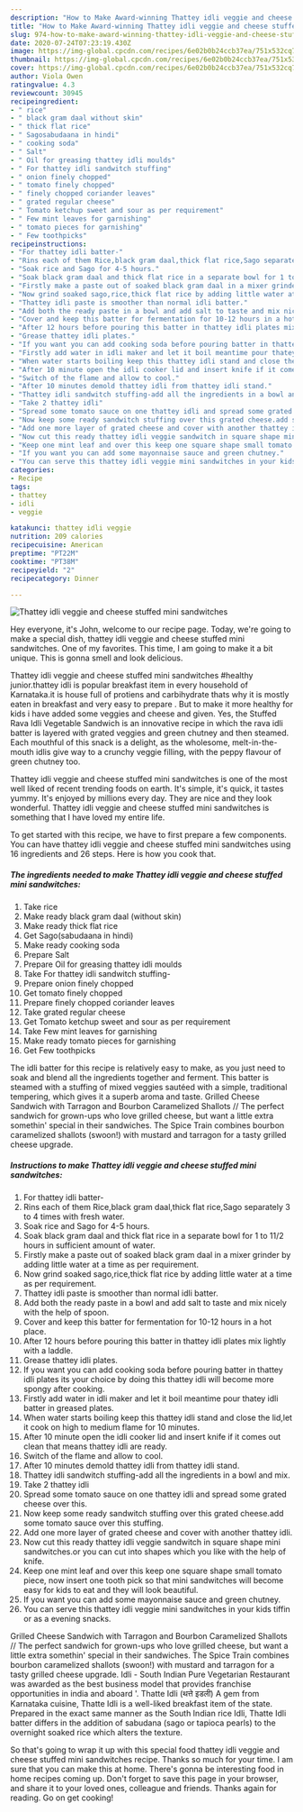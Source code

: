 ```yaml
---
description: "How to Make Award-winning Thattey idli veggie and cheese stuffed mini sandwitches"
title: "How to Make Award-winning Thattey idli veggie and cheese stuffed mini sandwitches"
slug: 974-how-to-make-award-winning-thattey-idli-veggie-and-cheese-stuffed-mini-sandwitches
date: 2020-07-24T07:23:19.430Z
image: https://img-global.cpcdn.com/recipes/6e02b0b24ccb37ea/751x532cq70/thattey-idli-veggie-and-cheese-stuffed-mini-sandwitches-recipe-main-photo.jpg
thumbnail: https://img-global.cpcdn.com/recipes/6e02b0b24ccb37ea/751x532cq70/thattey-idli-veggie-and-cheese-stuffed-mini-sandwitches-recipe-main-photo.jpg
cover: https://img-global.cpcdn.com/recipes/6e02b0b24ccb37ea/751x532cq70/thattey-idli-veggie-and-cheese-stuffed-mini-sandwitches-recipe-main-photo.jpg
author: Viola Owen
ratingvalue: 4.3
reviewcount: 30945
recipeingredient:
- " rice"
- " black gram daal without skin"
- " thick flat rice"
- " Sagosabudaana in hindi"
- " cooking soda"
- " Salt"
- " Oil for greasing thattey idli moulds"
- " For thattey idli sandwitch stuffing"
- " onion finely chopped"
- " tomato finely chopped"
- " finely chopped coriander leaves"
- " grated regular cheese"
- " Tomato ketchup sweet and sour as per requirement"
- " Few mint leaves for garnishing"
- " tomato pieces for garnishing"
- " Few toothpicks"
recipeinstructions:
- "For thattey idli batter-"
- "Rins each of them Rice,black gram daal,thick flat rice,Sago separately 3 to 4 times with fresh water."
- "Soak rice and Sago for 4-5 hours."
- "Soak black gram daal and thick flat rice in a separate bowl for 1 to 11/2 hours in sufficient amount of water."
- "Firstly make a paste out of soaked black gram daal in a mixer grinder by adding little water at a time as per requirement."
- "Now grind soaked sago,rice,thick flat rice by adding little water at a time as per requirement."
- "Thattey idli paste is smoother than normal idli batter."
- "Add both the ready paste in a bowl and add salt to taste and mix nicely with the help of spoon."
- "Cover and keep this batter for fermentation for 10-12 hours in a hot place."
- "After 12 hours before pouring this batter in thattey idli plates mix lightly with a laddle."
- "Grease thattey idli plates."
- "If you want you can add cooking soda before pouring batter in thattey idli plates its your choice by doing this thattey idli will become more spongy after cooking."
- "Firstly add water in idli maker and let it boil meantime pour thatey idli batter in greased plates."
- "When water starts boiling keep this thattey idli stand and close the lid,let it cook on high to medium flame for 10 minutes."
- "After 10 minute open the idli cooker lid and insert knife if it comes out clean that means thattey idli are ready."
- "Switch of the flame and allow to cool."
- "After 10 minutes demold thattey idli from thattey idli stand."
- "Thattey idli sandwitch stuffing-add all the ingredients in a bowl and mix."
- "Take 2 thattey idli"
- "Spread some tomato sauce on one thattey idli and spread some grated cheese over this."
- "Now keep some ready sandwitch stuffing over this grated cheese.add some tomato sauce over this stuffing."
- "Add one more layer of grated cheese and cover with another thattey idli."
- "Now cut this ready thattey idli veggie sandwitch in square shape mini sandwitches.or you can cut into shapes which you like with the help of knife."
- "Keep one mint leaf and over this keep one square shape small tomato piece, now insert one tooth pick so that mini sandwitches will become easy for kids to eat and they will look beautiful."
- "If you want you can add some mayonnaise sauce and green chutney."
- "You can serve this thattey idli veggie mini sandwitches in your kids tiffin or as a evening snacks."
categories:
- Recipe
tags:
- thattey
- idli
- veggie

katakunci: thattey idli veggie 
nutrition: 209 calories
recipecuisine: American
preptime: "PT22M"
cooktime: "PT38M"
recipeyield: "2"
recipecategory: Dinner

---
```



![Thattey idli veggie and cheese stuffed mini sandwitches](https://img-global.cpcdn.com/recipes/6e02b0b24ccb37ea/751x532cq70/thattey-idli-veggie-and-cheese-stuffed-mini-sandwitches-recipe-main-photo.jpg)

Hey everyone, it's John, welcome to our recipe page. Today, we're going to make a special dish, thattey idli veggie and cheese stuffed mini sandwitches. One of my favorites. This time, I am going to make it a bit unique. This is gonna smell and look delicious.

Thattey idli veggie and cheese stuffed mini sandwitches #healthy junior.thattey idli is popular breakfast item in every household of Karnataka.it is house full of protiens and carbihydrate thats why it is mostly eaten in breakfast and very easy to prepare . But to make it more healthy for kids i have added some veggies and cheese and given. Yes, the Stuffed Rava Idli Vegetable Sandwich is an innovative recipe in which the rava idli batter is layered with grated veggies and green chutney and then steamed. Each mouthful of this snack is a delight, as the wholesome, melt-in-the-mouth idlis give way to a crunchy veggie filling, with the peppy flavour of green chutney too.

Thattey idli veggie and cheese stuffed mini sandwitches is one of the most well liked of recent trending foods on earth. It's simple, it's quick, it tastes yummy. It's enjoyed by millions every day. They are nice and they look wonderful. Thattey idli veggie and cheese stuffed mini sandwitches is something that I have loved my entire life.


To get started with this recipe, we have to first prepare a few components. You can have thattey idli veggie and cheese stuffed mini sandwitches using 16 ingredients and 26 steps. Here is how you cook that.

<!--inarticleads1-->

##### The ingredients needed to make Thattey idli veggie and cheese stuffed mini sandwitches:

1. Take  rice
1. Make ready  black gram daal (without skin)
1. Make ready  thick flat rice
1. Get  Sago(sabudaana in hindi)
1. Make ready  cooking soda
1. Prepare  Salt
1. Prepare  Oil for greasing thattey idli moulds
1. Take  For thattey idli sandwitch stuffing-
1. Prepare  onion finely chopped
1. Get  tomato finely chopped
1. Prepare  finely chopped coriander leaves
1. Take  grated regular cheese
1. Get  Tomato ketchup sweet and sour as per requirement
1. Take  Few mint leaves for garnishing
1. Make ready  tomato pieces for garnishing
1. Get  Few toothpicks


The idli batter for this recipe is relatively easy to make, as you just need to soak and blend all the ingredients together and ferment. This batter is steamed with a stuffing of mixed veggies sautéed with a simple, traditional tempering, which gives it a superb aroma and taste. Grilled Cheese Sandwich with Tarragon and Bourbon Caramelized Shallots // The perfect sandwich for grown-ups who love grilled cheese, but want a little extra somethin&#39; special in their sandwiches. The Spice Train combines bourbon caramelized shallots (swoon!) with mustard and tarragon for a tasty grilled cheese upgrade. 

<!--inarticleads2-->

##### Instructions to make Thattey idli veggie and cheese stuffed mini sandwitches:

1. For thattey idli batter-
1. Rins each of them Rice,black gram daal,thick flat rice,Sago separately 3 to 4 times with fresh water.
1. Soak rice and Sago for 4-5 hours.
1. Soak black gram daal and thick flat rice in a separate bowl for 1 to 11/2 hours in sufficient amount of water.
1. Firstly make a paste out of soaked black gram daal in a mixer grinder by adding little water at a time as per requirement.
1. Now grind soaked sago,rice,thick flat rice by adding little water at a time as per requirement.
1. Thattey idli paste is smoother than normal idli batter.
1. Add both the ready paste in a bowl and add salt to taste and mix nicely with the help of spoon.
1. Cover and keep this batter for fermentation for 10-12 hours in a hot place.
1. After 12 hours before pouring this batter in thattey idli plates mix lightly with a laddle.
1. Grease thattey idli plates.
1. If you want you can add cooking soda before pouring batter in thattey idli plates its your choice by doing this thattey idli will become more spongy after cooking.
1. Firstly add water in idli maker and let it boil meantime pour thatey idli batter in greased plates.
1. When water starts boiling keep this thattey idli stand and close the lid,let it cook on high to medium flame for 10 minutes.
1. After 10 minute open the idli cooker lid and insert knife if it comes out clean that means thattey idli are ready.
1. Switch of the flame and allow to cool.
1. After 10 minutes demold thattey idli from thattey idli stand.
1. Thattey idli sandwitch stuffing-add all the ingredients in a bowl and mix.
1. Take 2 thattey idli
1. Spread some tomato sauce on one thattey idli and spread some grated cheese over this.
1. Now keep some ready sandwitch stuffing over this grated cheese.add some tomato sauce over this stuffing.
1. Add one more layer of grated cheese and cover with another thattey idli.
1. Now cut this ready thattey idli veggie sandwitch in square shape mini sandwitches.or you can cut into shapes which you like with the help of knife.
1. Keep one mint leaf and over this keep one square shape small tomato piece, now insert one tooth pick so that mini sandwitches will become easy for kids to eat and they will look beautiful.
1. If you want you can add some mayonnaise sauce and green chutney.
1. You can serve this thattey idli veggie mini sandwitches in your kids tiffin or as a evening snacks.


Grilled Cheese Sandwich with Tarragon and Bourbon Caramelized Shallots // The perfect sandwich for grown-ups who love grilled cheese, but want a little extra somethin&#39; special in their sandwiches. The Spice Train combines bourbon caramelized shallots (swoon!) with mustard and tarragon for a tasty grilled cheese upgrade. Idli - South Indian Pure Vegetarian Restaurant was awarded as the best business model that provides franchise opportunities in india and aboard &#39;. Thatte Idli (थत्ते इडली) A gem from Karnataka cuisine, Thatte Idli is a well-liked breakfast item of the state. Prepared in the exact same manner as the South Indian rice Idli, Thatte Idli batter differs in the addition of sabudana (sago or tapioca pearls) to the overnight soaked rice which alters the texture. 

So that's going to wrap it up with this special food thattey idli veggie and cheese stuffed mini sandwitches recipe. Thanks so much for your time. I am sure that you can make this at home. There's gonna be interesting food in home recipes coming up. Don't forget to save this page in your browser, and share it to your loved ones, colleague and friends. Thanks again for reading. Go on get cooking!
